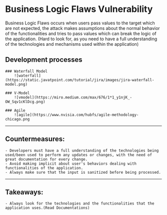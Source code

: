 # Business Logic Flaws Vulnerability

Business Logic Flaws occurs when users pass values to the target which are not expected, the attack makes assumptions about the normal behavior of the functionalities and tries to pass values which can break the logic of the application. (Hard to look for, as you need to have a full understanding of the technologies and mechanisms used within the application)


## Development processes

	### Waterfall Model
		![waterfall](https://static.javatpoint.com/tutorial/jira/images/jira-waterfall-model.png)

	### V-Model
		![vmodel](https://miro.medium.com/max/676/1*1_y1njK_-OW_Sqv1cKlDcg.png)

	### Agile
		![agile](https://www.nvisia.com/hubfs/agile-methodology-chicago.png

***

## Countermeasures:

	- Developers must have a full understanding of the technologies being used/been used to perform any updates or changes, with the need of great documentation for every change. 
	- Avoid making implicit about user's behaviors dealing with functionalities of the application. 
	- Always make sure that the input is sanitized before being processed.

***

## Takeaways: 

	- Always look for the technologies and the functionalities that the application uses.(Read Documentations)